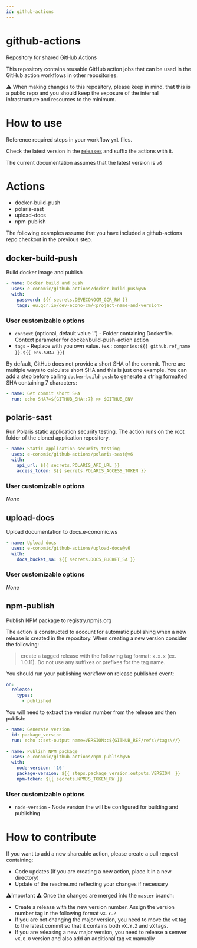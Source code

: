 ```yaml
---
id: github-actions
---
```

# github-actions
Repository for shared GitHub Actions

This repository contains reusable GitHub action jobs that can be used in the GitHub action workflows in other repositories.

:warning: When making changes to this repository, please keep in mind, that this is a public repo and you should keep the exposure of the internal infrastructure and resources to the minimum.

# How to use
Reference required steps in your workflow `yml` files.

Check the latest version in the [releases](https://github.com/e-conomic/github-actions/releases) and suffix the actions with it.

The current documentation assumes that the latest version is `v6`

# Actions
* docker-build-push
* polaris-sast
* upload-docs
* npm-publish

The following examples assume that you have included a github-actions repo checkout in the previous step.

## docker-build-push
Build docker image and publish

```yaml
- name: Docker build and push
  uses: e-conomic/github-actions/docker-build-push@v6
  with:
    password: ${{ secrets.DEVECONOCM_GCR_RW }}
    tags: eu.gcr.io/dev-econo-cm/<project-name-and-version>
```
### User customizable options
* `context` (optional, default value '.') - Folder containing Dockerfile. Context parameter for docker/build-push-action action
* `tags` - Replace **<project-name-and-version>** with you own value. (ex.: `companies:${{ github.ref_name }}-${{ env.SHA7 }}`)
  
By default, GitHub does not provide a short SHA of the commit. There are multiple ways to calculate short SHA and this is just one example. You can add a step before calling `docker-build-push` to generate a string formatted SHA containing 7 characters:
```yaml
- name: Get commit short SHA
  run: echo SHA7=${GITHUB_SHA::7} >> $GITHUB_ENV
```

## polaris-sast
Run Polaris static application security testing. The action runs on the root folder of the cloned application repository.
```yaml
- name: Static application security testing
  uses: e-conomic/github-actions/polaris-sast@v6
  with:
    api_url: ${{ secrets.POLARIS_API_URL }}
    access_token: ${{ secrets.POLARIS_ACCESS_TOKEN }}
```
### User customizable options
_None_
 
## upload-docs
Upload documentation to docs.e-conomic.ws
```yaml
- name: Upload docs
  uses: e-conomic/github-actions/upload-docs@v6
  with:
    docs_bucket_sa: ${{ secrets.DOCS_BUCKET_SA }}
```
### User customizable options
_None_

## npm-publish
Publish NPM package to registry.npmjs.org

The action is constructed to account for automatic publishing when a new release is created in the repository. When creating a new version consider the following:
> create a tagged release with the following tag format: `x.x.x` (ex. 1.0.11). Do not use any suffixes or prefixes for the tag name.

You should run your publishing workflow on release published event:
```yaml
on: 
  release:
    types:
      - published
```
You will need to extract the version number from the release and then publish:
```yaml
- name: Generate version
  id: package_version
  run: echo ::set-output name=VERSION::${GITHUB_REF/refs\/tags\//}
  
- name: Publish NPM package
  uses: e-conomic/github-actions/npm-publish@v6
  with:
    node-version: '16'
    package-version: ${{ steps.package_version.outputs.VERSION  }}
    npm-token: ${{ secrets.NPMJS_TOKEN_RW }}
```
### User customizable options
* `node-version` - Node version the will be configured for building and publishing
  
# How to contribute
If you want to add a new shareable action, please create a pull request containing:
* Code updates (If you are creating a new action, place it in a new directory)
* Update of the readme.md reflecting your changes if necessary

⚠️Important ⚠️
Once the changes are merged into the `master` branch:
* Create a release with the new version number. Assign the version number tag in the following format `vX.Y.Z`
* If you are not changing the major version, you need to move the `vX` tag to the latest commit so that it contains both `vX.Y.Z` and `vX` tags.
* If you are releasing a new major version, you need to release a semver `vX.0.0` version and also add an additional tag `vX` manually
